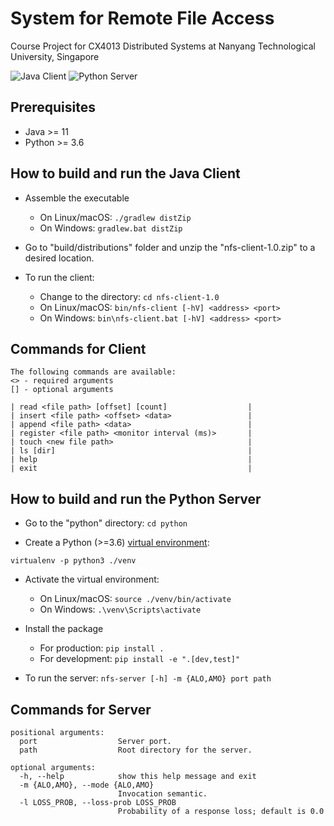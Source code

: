# System for Remote File Access
Course Project for CX4013 Distributed Systems at Nanyang Technological University, Singapore

![Java Client](https://github.com/zhangks98/CX4013-NFS/workflows/Java%20Client/badge.svg)
![Python Server](https://github.com/zhangks98/CX4013-NFS/workflows/Python%20Server/badge.svg)

## Prerequisites
- Java >= 11
- Python >= 3.6

## How to build and run the Java Client
- Assemble the executable
  - On Linux/macOS: `./gradlew distZip`
  - On Windows: `gradlew.bat distZip`

- Go to "build/distributions" folder and unzip the "nfs-client-1.0.zip" to a desired location.

- To run the client:
  - Change to the directory: `cd nfs-client-1.0`
  - On Linux/macOS: `bin/nfs-client [-hV] <address> <port>`
  - On Windows: `bin\nfs-client.bat [-hV] <address> <port>`

## Commands for Client
```
The following commands are available:     
<> - required arguments
[] - optional arguments

| read <file path> [offset] [count]                  |
| insert <file path> <offset> <data>                 |
| append <file path> <data>                          |
| register <file path> <monitor interval (ms)>       |
| touch <new file path>                              |
| ls [dir]                                           |
| help                                               |
| exit                                               |
```


## How to build and run the Python Server
- Go to the "python" directory: `cd python`

- Create a Python (>=3.6) [virtual environment](https://virtualenv.pypa.io/en/latest):

`virtualenv -p python3 ./venv`

- Activate the virtual environment:
  - On Linux/macOS: `source ./venv/bin/activate`
  - On Windows: `.\venv\Scripts\activate`
  
- Install the package
  - For production: `pip install .`
  - For development: `pip install -e ".[dev,test]"`

- To run the server: `nfs-server [-h] -m {ALO,AMO} port path`

## Commands for Server

```
positional arguments:
  port                  Server port.
  path                  Root directory for the server.

optional arguments:
  -h, --help            show this help message and exit
  -m {ALO,AMO}, --mode {ALO,AMO}
                        Invocation semantic.
  -l LOSS_PROB, --loss-prob LOSS_PROB
                        Probability of a response loss; default is 0.0
```
